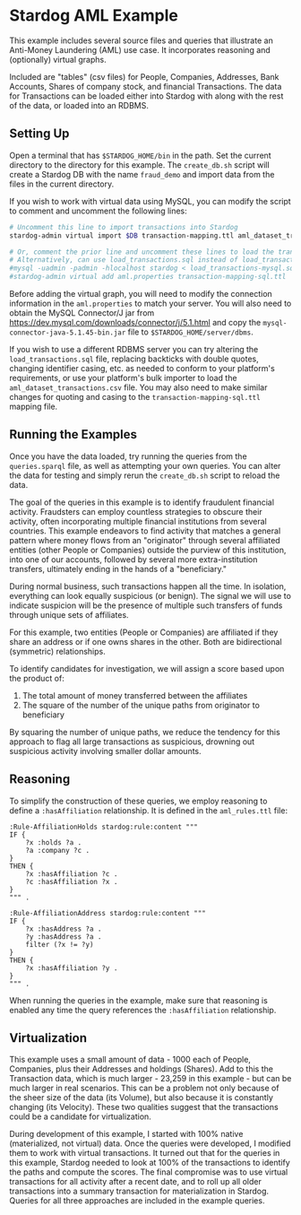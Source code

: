# Stardog AML Example

This example includes several source files and queries that illustrate an Anti-Money Laundering (AML) use case.
It incorporates reasoning and (optionally) virtual graphs.

Included are "tables" (csv files) for People, Companies, Addresses, Bank Accounts, Shares of company stock, and financial
Transactions. The data for Transactions can be loaded either into Stardog with along with the rest of the data, or loaded
into an RDBMS.

## Setting Up

Open a terminal that has `$STARDOG_HOME/bin` in the path. Set the current directory to the directory for this example.
The `create_db.sh` script will create a Stardog DB with the name `fraud_demo` and import data from the files in the
current directory.

If you wish to work with virtual data using MySQL, you can modify the script to comment and uncomment the following lines:

```bash
# Uncomment this line to import transactions into Stardog
stardog-admin virtual import $DB transaction-mapping.ttl aml_dataset_transactions.csv

# Or, comment the prior line and uncomment these lines to load the transactions into MySQL
# Alternatively, can use load_transactions.sql instead of load_transactions-mysql.sql
#mysql -uadmin -padmin -hlocalhost stardog < load_transactions-mysql.sql
#stardog-admin virtual add aml.properties transaction-mapping-sql.ttl
```

Before adding the virtual graph, you will need to modify the connection information in the `aml.properties` to match your
server. You will also need to obtain the MySQL Connector/J jar from https://dev.mysql.com/downloads/connector/j/5.1.html
and copy the `mysql-connector-java-5.1.45-bin.jar` file to `$STARDOG_HOME/server/dbms`.

If you wish to use a different RDBMS server you can try altering the `load_transactions.sql` file, replacing backticks
with double quotes, changing identifier casing, etc. as needed to conform to your platform's requirements, or use your
platform's bulk importer to load the `aml_dataset_transactions.csv` file. You may also need to make similar changes for
quoting and casing to the `transaction-mapping-sql.ttl` mapping file.

## Running the Examples

Once you have the data loaded, try running the queries from the `queries.sparql` file, as well as attempting your
own queries. You can alter the data for testing and simply rerun the `create_db.sh` script to reload the data.

The goal of the queries in this example is to identify fraudulent financial activity. Fraudsters can employ countless
strategies to obscure their activity, often incorporating multiple financial institutions from several countries. This
example endeavors to find activity that matches a general pattern where money flows from an "originator" through several
affiliated entities (other People or Companies) outside the purview of this institution, into one of our accounts,
followed by several more extra-institution transfers, ultimately ending in the hands of a "beneficiary."

During normal business, such transactions happen all the time. In isolation, everything can look equally
suspicious (or benign). The signal we will use to indicate suspicion will be the presence of multiple such transfers of
funds through unique sets of affiliates.

For this example, two entities (People or Companies) are affiliated if they share an address or if one owns
shares in the other. Both are bidirectional (symmetric) relationships.

To identify candidates for investigation, we will assign a score based upon the product of:

1. The total amount of money transferred between the affiliates
1. The square of the number of the unique paths from originator to beneficiary

By squaring the number of unique paths, we reduce the tendency for this approach to flag all large transactions as
suspicious, drowning out suspicious activity involving smaller dollar amounts.

## Reasoning

To simplify the construction of these queries, we employ reasoning to define a `:hasAffiliation` relationship. It is
defined in the `aml_rules.ttl` file:

```turtle
:Rule-AffiliationHolds stardog:rule:content """
IF {
    ?x :holds ?a .
    ?a :company ?c .
}
THEN {
    ?x :hasAffiliation ?c .
    ?c :hasAffiliation ?x .
}
""" .

:Rule-AffiliationAddress stardog:rule:content """
IF {
    ?x :hasAddress ?a .
    ?y :hasAddress ?a .
    filter (?x != ?y)
}
THEN {
    ?x :hasAffiliation ?y .
}
""" .
```

When running the queries in the example, make sure that reasoning is enabled any time the query references the
`:hasAffiliation` relationship.

## Virtualization

This example uses a small amount of data - 1000 each of People, Companies, plus their Addresses and holdings (Shares).
Add to this the Transaction data, which is much larger - 23,259 in this example - but can be much larger in real 
scenarios. This can be a problem not only because of the sheer size of the data (its Volume), but also because it is
constantly changing (its Velocity). These two qualities suggest that the transactions could be a candidate for
virtualization.

During development of this example, I started with 100% native (materialized, not virtual) data. Once the queries were
developed, I modified them to work with virtual transactions. It turned out that for the queries in this example,
Stardog needed to look at 100% of the transactions to identify the paths and compute the scores. The final
compromise was to use virtual transactions for all activity after a recent date, and to roll up all older transactions
into a summary transaction for materialization in Stardog. Queries for all three approaches are included in the example
queries.
